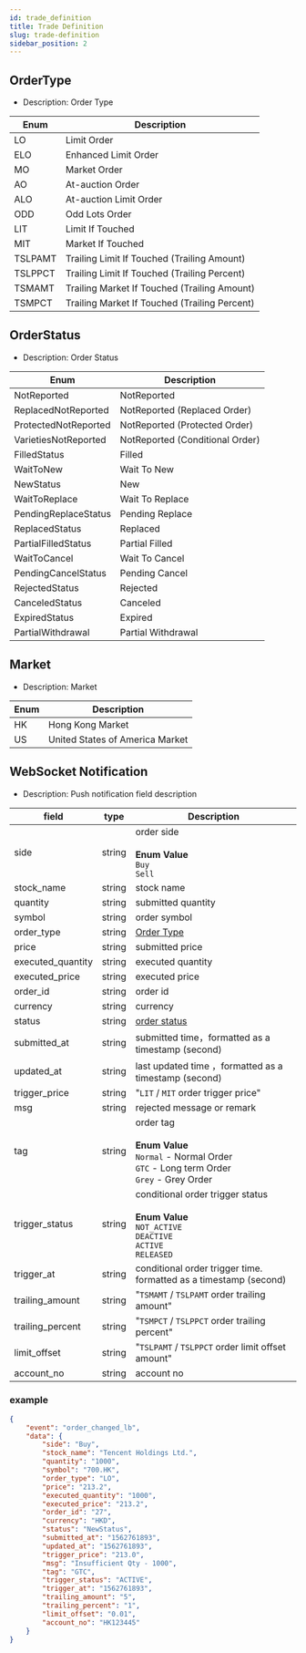 ```yaml
---
id: trade_definition
title: Trade Definition
slug: trade-definition
sidebar_position: 2
---
```


## OrderType

- Description: Order Type

| Enum    | Description                                   |
| ------- | --------------------------------------------- |
| LO      | Limit Order                                   |
| ELO     | Enhanced Limit Order                          |
| MO      | Market Order                                  |
| AO      | At-auction Order                              |
| ALO     | At-auction Limit Order                        |
| ODD     | Odd Lots Order                                |
| LIT     | Limit If Touched                              |
| MIT     | Market If Touched                             |
| TSLPAMT | Trailing Limit If Touched (Trailing Amount)   |
| TSLPPCT | Trailing Limit If Touched (Trailing Percent)  |
| TSMAMT  | Trailing Market If Touched (Trailing Amount)  |
| TSMPCT  | Trailing Market If Touched (Trailing Percent) |

## OrderStatus

- Description: Order Status

| Enum                 | Description                     |
| -------------------- | ------------------------------- |
| NotReported          | NotReported                     |
| ReplacedNotReported  | NotReported (Replaced Order)    |
| ProtectedNotReported | NotReported (Protected Order)   |
| VarietiesNotReported | NotReported (Conditional Order) |
| FilledStatus         | Filled                          |
| WaitToNew            | Wait To New                     |
| NewStatus            | New                             |
| WaitToReplace        | Wait To Replace                 |
| PendingReplaceStatus | Pending Replace                 |
| ReplacedStatus       | Replaced                        |
| PartialFilledStatus  | Partial Filled                  |
| WaitToCancel         | Wait To Cancel                  |
| PendingCancelStatus  | Pending Cancel                  |
| RejectedStatus       | Rejected                        |
| CanceledStatus       | Canceled                        |
| ExpiredStatus        | Expired                         |
| PartialWithdrawal    | Partial Withdrawal              |

## Market

- Description: Market

| Enum | Description                     |
| ---- | ------------------------------- |
| HK   | Hong Kong Market                |
| US   | United States of America Market |

## WebSocket Notification

- Description: Push notification field description

| field             | type   | Description                                                                                                             |
| ----------------- | ------ | ----------------------------------------------------------------------------------------------------------------------- |
| side              | string | order side<br/><br/>**Enum Value**<br/>`Buy`<br />`Sell`                                                                |
| stock_name        | string | stock name                                                                                                              |
| quantity          | string | submitted quantity                                                                                                      |
| symbol            | string | order symbol                                                                                                            |
| order_type        | string | [Order Type](./trade-definition#ordertype)                                                                              |
| price             | string | submitted price                                                                                                         |
| executed_quantity | string | executed quantity                                                                                                       |
| executed_price    | string | executed price                                                                                                          |
| order_id          | string | order id                                                                                                                |
| currency          | string | currency                                                                                                                |
| status            | string | [order status](./trade-definition#orderstatus)                                                                          |
| submitted_at      | string | submitted time，formatted as a timestamp (second)                                                                       |
| updated_at        | string | last updated time ，formatted as a timestamp (second)                                                                   |
| trigger_price     | string | "`LIT` / `MIT` order trigger price"                                                                                     |
| msg               | string | rejected message or remark                                                                                              |
| tag               | string | order tag<br/><br/>**Enum Value**<br/>`Normal` - Normal Order<br />`GTC` - Long term Order<br />`Grey` - Grey Order     |
| trigger_status    | string | conditional order trigger status<br/><br/>**Enum Value**<br/>`NOT_ACTIVE`<br />`DEACTIVE`<br />`ACTIVE`<br />`RELEASED` |
| trigger_at        | string | conditional order trigger time. formatted as a timestamp (second)                                                       |
| trailing_amount   | string | "`TSMAMT` / `TSLPAMT` order trailing amount"                                                                            |
| trailing_percent  | string | "`TSMPCT` / `TSLPPCT` order trailing percent"                                                                           |
| limit_offset      | string | "`TSLPAMT` / `TSLPPCT` order limit offset amount"                                                                       |
| account_no        | string | account no                                                                                                              |

### example

```JSON
{
	"event": "order_changed_lb",
	"data": {
		"side": "Buy",
		"stock_name": "Tencent Holdings Ltd.",
		"quantity": "1000",
		"symbol": "700.HK",
		"order_type": "LO",
		"price": "213.2",
		"executed_quantity": "1000",
		"executed_price": "213.2",
		"order_id": "27",
		"currency": "HKD",
		"status": "NewStatus",
		"submitted_at": "1562761893",
		"updated_at": "1562761893",
		"trigger_price": "213.0",
		"msg": "Insufficient Qty - 1000",
		"tag": "GTC",
		"trigger_status": "ACTIVE",
		"trigger_at": "1562761893",
		"trailing_amount": "5",
		"trailing_percent": "1",
		"limit_offset": "0.01",
		"account_no": "HK123445"
	}
}
```
